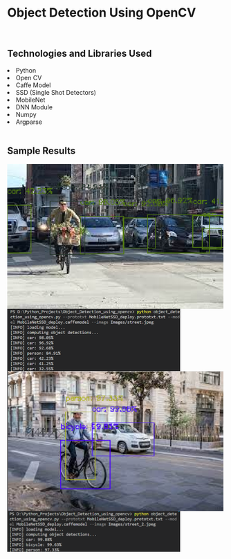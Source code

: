 # Object Detection Using OpenCV

<br>

## Technologies and Libraries Used

<li> Python </li>
<li> Open CV </li>
<li> Caffe Model </li>
<li> SSD (Single Shot Detectors)  </li>
<li> MobileNet </li>
<li> DNN Module </li>
<li> Numpy </li>
<li> Argparse </li>

<br>

## Sample Results

<img align="left" src="https://github.com/Noel6161131110/Object_Detection_using_OpenCV/blob/main/assets/street_1.png" width="500"/>
 
<img align="left" src="https://github.com/Noel6161131110/Object_Detection_using_OpenCV/blob/main/assets/street_1(result).png" width="400"/>
 
<br>

<img align="left" src="https://github.com/Noel6161131110/Object_Detection_using_OpenCV/blob/main/assets/street_2.png" width="500"/>
 
<img align="left" src="https://github.com/Noel6161131110/Object_Detection_using_OpenCV/blob/main/assets/street_2(result).png" width="400"/>
 
